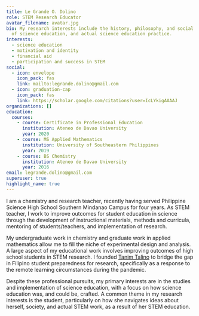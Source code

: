 ```yaml
---
title: Le Grande O. Dolino
role: STEM Research Educator
avatar_filename: avatar.jpg
bio: My research interests include the history, philosophy, and social studies
  of science education, and actual science education practice.
interests:
  - science education
  - motivation and identity
  - financial aid
  - participation and success in STEM
social:
  - icon: envelope
    icon_pack: fas
    link: mailto:legrande.dolino@gmail.com
  - icon: graduation-cap
    icon_pack: fas
    link: https://scholar.google.com/citations?user=IcLYkigAAAAJ
organizations: []
education:
  courses:
    - course: Certificate in Professional Education
      institution: Ateneo de Davao University
      year: 2020
    - course: MS Applied Mathematics
      institution: University of Southeastern Philippines
      year: 2019
    - course: BS Chemistry
      institution: Ateneo de Davao University
      year: 2016
email: legrande.dolino@gmail.com
superuser: true
highlight_name: true
---
```

I am a chemistry and research teacher, recently having served Philippine Science High School Southern Mindanao Campus for four years. As STEM teacher, I work to improve outcomes for student education in science through the development of instructional materials, methods and curricula, mentoring of students/teachers, and implementation of research.

My undergraduate work in chemistry and graduate work in applied mathematics allow me to fill the niche of experimental design and analysis. A large aspect of my educational work involves improving outcomes of high school students in STEM research. I founded [Tanim Talino](http://tanimtalino.org) to bridge the gap in Filipino student preparedness for research, specifically as a response to the remote learning circumstances during the pandemic.

Despite these professional pursuits, my primary interests are in the studies and implementation of science education, with a focus on how science education was, and could be, crafted. A common theme in my research interests is the student, particularly on how she navigates ideas about herself, society, and actual STEM work, as a result of her STEM education.